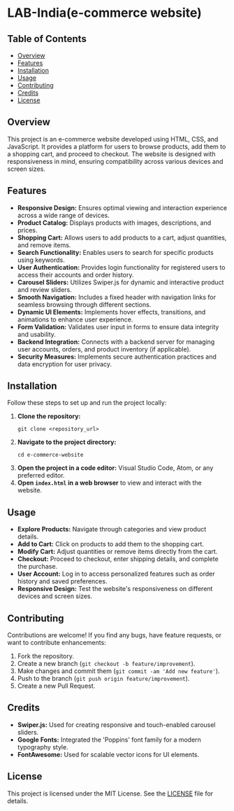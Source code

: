 # LAB-India(e-commerce website)

## Table of Contents
- [Overview](#overview)
- [Features](#features)
- [Installation](#installation)
- [Usage](#usage)
- [Contributing](#contributing)
- [Credits](#credits)
- [License](#license)

## Overview
This project is an e-commerce website developed using HTML, CSS, and JavaScript. It provides a platform for users to browse products, add them to a shopping cart, and proceed to checkout. The website is designed with responsiveness in mind, ensuring compatibility across various devices and screen sizes.

## Features
- **Responsive Design:** Ensures optimal viewing and interaction experience across a wide range of devices.
- **Product Catalog:** Displays products with images, descriptions, and prices.
- **Shopping Cart:** Allows users to add products to a cart, adjust quantities, and remove items.
- **Search Functionality:** Enables users to search for specific products using keywords.
- **User Authentication:** Provides login functionality for registered users to access their accounts and order history.
- **Carousel Sliders:** Utilizes Swiper.js for dynamic and interactive product and review sliders.
- **Smooth Navigation:** Includes a fixed header with navigation links for seamless browsing through different sections.
- **Dynamic UI Elements:** Implements hover effects, transitions, and animations to enhance user experience.
- **Form Validation:** Validates user input in forms to ensure data integrity and usability.
- **Backend Integration:** Connects with a backend server for managing user accounts, orders, and product inventory (if applicable).
- **Security Measures:** Implements secure authentication practices and data encryption for user privacy.

## Installation
Follow these steps to set up and run the project locally:

1. **Clone the repository:**
   ```
   git clone <repository_url>
   ```
2. **Navigate to the project directory:**
   ```
   cd e-commerce-website
   ```
3. **Open the project in a code editor:** Visual Studio Code, Atom, or any preferred editor.
4. **Open `index.html` in a web browser** to view and interact with the website.

## Usage
- **Explore Products:** Navigate through categories and view product details.
- **Add to Cart:** Click on products to add them to the shopping cart.
- **Modify Cart:** Adjust quantities or remove items directly from the cart.
- **Checkout:** Proceed to checkout, enter shipping details, and complete the purchase.
- **User Account:** Log in to access personalized features such as order history and saved preferences.
- **Responsive Design:** Test the website's responsiveness on different devices and screen sizes.

## Contributing
Contributions are welcome! If you find any bugs, have feature requests, or want to contribute enhancements:
1. Fork the repository.
2. Create a new branch (`git checkout -b feature/improvement`).
3. Make changes and commit them (`git commit -am 'Add new feature'`).
4. Push to the branch (`git push origin feature/improvement`).
5. Create a new Pull Request.

## Credits
- **Swiper.js:** Used for creating responsive and touch-enabled carousel sliders.
- **Google Fonts:** Integrated the 'Poppins' font family for a modern typography style.
- **FontAwesome:** Used for scalable vector icons for UI elements.

## License
This project is licensed under the MIT License. See the [LICENSE](LICENSE) file for details.

